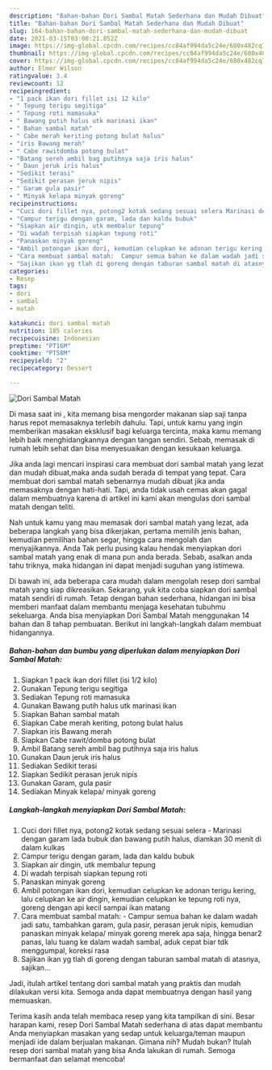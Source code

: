 ```yaml
---
description: "Bahan-bahan Dori Sambal Matah Sederhana dan Mudah Dibuat"
title: "Bahan-bahan Dori Sambal Matah Sederhana dan Mudah Dibuat"
slug: 164-bahan-bahan-dori-sambal-matah-sederhana-dan-mudah-dibuat
date: 2021-03-15T03:00:21.852Z
image: https://img-global.cpcdn.com/recipes/cc84af994da5c24e/680x482cq70/dori-sambal-matah-foto-resep-utama.jpg
thumbnail: https://img-global.cpcdn.com/recipes/cc84af994da5c24e/680x482cq70/dori-sambal-matah-foto-resep-utama.jpg
cover: https://img-global.cpcdn.com/recipes/cc84af994da5c24e/680x482cq70/dori-sambal-matah-foto-resep-utama.jpg
author: Elmer Wilson
ratingvalue: 3.4
reviewcount: 12
recipeingredient:
- "1 pack ikan dori fillet isi 12 kilo"
- " Tepung terigu segitiga"
- " Tepung roti mamasuka"
- " Bawang putih halus utk marinasi ikan"
- " Bahan sambal matah"
- " Cabe merah keriting potong bulat halus"
- "iris Bawang merah"
- " Cabe rawitdomba potong bulat"
- "Batang sereh ambil bag putihnya saja iris halus"
- " Daun jeruk iris halus"
- "Sedikit terasi"
- "Sedikit perasan jeruk nipis"
- " Garam gula pasir"
- " Minyak kelapa minyak goreng"
recipeinstructions:
- "Cuci dori fillet nya, potong2 kotak sedang sesuai selera Marinasi dengan garam lada bubuk dan bawang putih halus, diamkan 30 menit di dalam kulkas"
- "Campur terigu dengan garam, lada dan kaldu bubuk"
- "Siapkan air dingin, utk membalur tepung"
- "Di wadah terpisah siapkan tepung roti"
- "Panaskan minyak goreng"
- "Ambil potongan ikan dori, kemudian celupkan ke adonan terigu kering, lalu celupkan ke air dingin, kemudian celupkan ke tepung roti nya, goreng dengan api kecil sampai ikan matang"
- "Cara membuat sambal matah:  Campur semua bahan ke dalam wadah jadi satu, tambahkan garam, gula pasir, perasan jeruk nipis, kemudian panaskan minyak kelapa/ minyak goreng merek apa saja, hingga benar2 panas, lalu tuang ke dalam wadah sambal, aduk cepat biar tdk menggumpal, koreksi rasa"
- "Sajikan ikan yg tlah di goreng dengan taburan sambal matah di atasnya, sajikan..."
categories:
- Resep
tags:
- dori
- sambal
- matah

katakunci: dori sambal matah 
nutrition: 185 calories
recipecuisine: Indonesian
preptime: "PT16M"
cooktime: "PT58M"
recipeyield: "2"
recipecategory: Dessert

---
```



![Dori Sambal Matah](https://img-global.cpcdn.com/recipes/cc84af994da5c24e/680x482cq70/dori-sambal-matah-foto-resep-utama.jpg)

Di masa  saat ini , kita memang bisa mengorder makanan siap saji tanpa harus repot memasaknya terlebih dahulu. Tapi, untuk kamu yang ingin memberikan masakan eksklusif bagi keluarga tercinta, maka kamu memang lebih baik menghidangkannya dengan tangan sendiri. Sebab, memasak di rumah lebih sehat dan bisa menyesuaikan dengan kesukaan keluarga.

Jika anda lagi mencari inspirasi cara membuat dori sambal matah yang lezat dan mudah dibuat,maka anda sudah berada di tempat yang tepat. Cara membuat dori sambal matah  sebenarnya mudah dibuat jika anda memasaknya dengan hati-hati. Tapi, anda tidak usah cemas akan gagal dalam membuatnya 
karena di artikel ini kami akan mengulas dori sambal matah dengan teliti.  



Nah untuk kamu yang mau memasak dori sambal matah yang lezat, ada beberapa langkah yang bisa dikerjakan, pertama memilih jenis bahan, kemudian pemilihan bahan segar, hingga cara mengolah dan menyajikannya. Anda Tak perlu pusing kalau hendak menyiapkan dori sambal matah yang enak di mana pun anda berada. Sebab, asalkan anda  tahu triknya, maka hidangan ini dapat menjadi suguhan yang istimewa.

Di bawah ini, ada beberapa cara mudah dalam mengolah resep dori sambal matah yang siap dikreasikan. Sekarang, yuk kita coba siapkan dori sambal matah sendiri di rumah. Tetap dengan bahan sederhana, hidangan ini bisa memberi manfaat dalam membantu menjaga kesehatan tubuhmu sekeluarga. Anda bisa menyiapkan Dori Sambal Matah menggunakan 14 bahan dan 8 tahap pembuatan. Berikut ini langkah-langkah dalam membuat hidangannya.

<!--inarticleads1-->

##### Bahan-bahan dan bumbu yang diperlukan dalam menyiapkan Dori Sambal Matah:

1. Siapkan 1 pack ikan dori fillet (isi 1/2 kilo)
1. Gunakan  Tepung terigu segitiga
1. Sediakan  Tepung roti mamasuka
1. Gunakan  Bawang putih halus utk marinasi ikan
1. Siapkan  Bahan sambal matah
1. Siapkan  Cabe merah keriting, potong bulat halus
1. Siapkan iris Bawang merah
1. Siapkan  Cabe rawit/domba potong bulat
1. Ambil Batang sereh ambil bag putihnya saja iris halus
1. Gunakan  Daun jeruk iris halus
1. Sediakan Sedikit terasi
1. Siapkan Sedikit perasan jeruk nipis
1. Gunakan  Garam, gula pasir
1. Sediakan  Minyak kelapa/ minyak goreng




<!--inarticleads2-->

##### Langkah-langkah menyiapkan Dori Sambal Matah:

1. Cuci dori fillet nya, potong2 kotak sedang sesuai selera - Marinasi dengan garam lada bubuk dan bawang putih halus, diamkan 30 menit di dalam kulkas
1. Campur terigu dengan garam, lada dan kaldu bubuk
1. Siapkan air dingin, utk membalur tepung
1. Di wadah terpisah siapkan tepung roti
1. Panaskan minyak goreng
1. Ambil potongan ikan dori, kemudian celupkan ke adonan terigu kering, lalu celupkan ke air dingin, kemudian celupkan ke tepung roti nya, goreng dengan api kecil sampai ikan matang
1. Cara membuat sambal matah:  - Campur semua bahan ke dalam wadah jadi satu, tambahkan garam, gula pasir, perasan jeruk nipis, kemudian panaskan minyak kelapa/ minyak goreng merek apa saja, hingga benar2 panas, lalu tuang ke dalam wadah sambal, aduk cepat biar tdk menggumpal, koreksi rasa
1. Sajikan ikan yg tlah di goreng dengan taburan sambal matah di atasnya, sajikan...




Jadi, itulah artikel tentang  dori sambal matah  yang praktis dan mudah dilakukan versi kita. Semoga anda dapat membuatnya dengan hasil yang memuaskan. 

Terima kasih anda telah membaca resep yang kita tampilkan di sini. Besar harapan kami, resep  Dori Sambal Matah sederhana di atas dapat membantu Anda menyiapkan masakan yang sedap untuk keluarga/teman maupun menjadi ide dalam berjualan makanan. Gimana nih? Mudah bukan? Itulah resep dori sambal matah yang bisa Anda lakukan di rumah. Semoga bermanfaat dan selamat mencoba!

